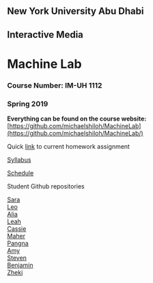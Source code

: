 ## New York University Abu Dhabi
## Interactive Media
# Machine Lab
### Course Number: IM-UH 1112
### Spring 2019

**Everything can be found on the course website:**   
[https://github.com/michaelshiloh/MachineLab](https://github.com/michaelshiloh/MachineLab/)


Quick [link](https://github.com/michaelshiloh/MachineLab/blob/master/schedule.md#current-homework-assignment)
to current homework assignment

[Syllabus](syllabus.md)  

[Schedule](schedule.md)

Student Github repositories  

[Sara](https://github.com/sarafakhry/MachineLab)  
[Leo](https://github.com/leodunadan/MachineLab)  
[Alia](https://github.com/aliaghobash/MachineLab)  
[Leah](https://github.com/LeahDou/MachineLab)  
[Cassie](https://github.com/cassieulvick/MachineLab)  
[Maher](https://github.com/maherasfour/MachineLab)  
[Pangna](https://github.com/pangnasun/MachineLab)  
[Amy](https://github.com/amychen/MachineLab)  
[Steven](https://github.com/slw515/MachineLab)  
[Benjamin](https://github.com/nolarmanful/MachineLab)  
[Zheki](https://github.com/Zheki/MachineLab_Zheki)
